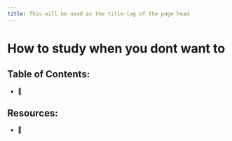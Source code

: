 ```yaml
---
title: This will be used as the title-tag of the page head
---
```


# How to study when you dont want to

## Table of Contents:
* :shrug:



## Resources:
* :shrug:
